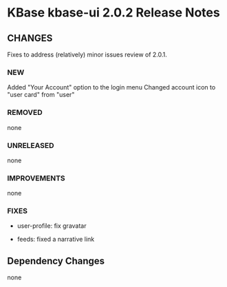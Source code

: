 # KBase kbase-ui 2.0.2 Release Notes

## CHANGES

Fixes to address (relatively) minor issues review of 2.0.1.

### NEW

Added "Your Account" option to the login menu
Changed account icon to "user card" from "user"

### REMOVED

none

### UNRELEASED

none

### IMPROVEMENTS

none

### FIXES

- user-profile: fix gravatar

- feeds: fixed a narrative link

## Dependency Changes

none
